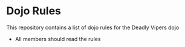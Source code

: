 Dojo Rules
==========

This repository contains a list of dojo rules for the Deadly Vipers dojo

* All members should read the rules

